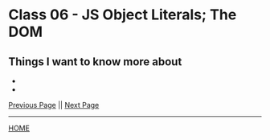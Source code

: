# Class 06 - JS Object Literals; The DOM




## Things I want to know more about

- 
- 

[Previous Page](https://tomgtaylor.github.io/reading-notes2/class-05)    ||    [Next Page](https://tomgtaylor.github.io/reading-notes2/class-07) <br>

---
[HOME](https://tomgtaylor.github.io/reading-notes2) <br>
